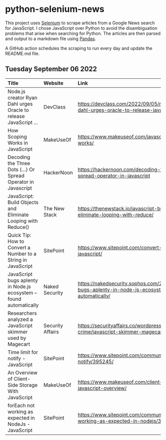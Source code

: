 # python-selenium-news

This project uses [Selenium](https://www.seleniumhq.org/) to scrape articles from a Google News search for JavaScript.
I chose JavaScript over Python to avoid the disambiguation problems that arise when searching for Python.
The articles are then parsed and output to a markdown file using [Pandas](https://pandas.pydata.org/).

A GitHub action schedules the scraping to run every day and update the README.md file.

## Tuesday September 06 2022


| Title                                                              | Website          | Link                                                                                                          |
|:-------------------------------------------------------------------|:-----------------|:--------------------------------------------------------------------------------------------------------------|
| Node.js creator Ryan Dahl urges Oracle to release JavaScript ...   | DevClass         | https://devclass.com/2022/09/05/node-js-creator-ryan-dahl-urges-oracle-to-release-javascript-trademark/       |
| How Scoping Works in JavaScript                                    | MakeUseOf        | https://www.makeuseof.com/javascript-scoping-how-works/                                                       |
| Decoding the Three Dots (…) Or Spread Operator in Javascript       | HackerNoon       | https://hackernoon.com/decoding-the-three-dots-or-spread-operator-in-javascript                               |
| JavaScript: Build Objects and Eliminate Looping with Reduce()      | The New Stack    | https://thenewstack.io/javascript-build-objects-and-eliminate-looping-with-reduce/                            |
| Quick Tip: How to Convert a Number to a String in JavaScript       | SitePoint        | https://www.sitepoint.com/convert-number-to-string-javascript/                                                |
| JavaScript bugs aplenty in Node.js ecosystem – found automatically | Naked Security   | https://nakedsecurity.sophos.com/2022/08/30/javascript-bugs-aplenty-in-node-js-ecosystem-found-automatically/ |
| Researchers analyzed a JavaScript skimmer used by Magecart         | Security Affairs | https://securityaffairs.co/wordpress/135177/cyber-crime/javascript-skimmer-magecart.html                      |
| Time limit for notify - JavaScript                                 | SitePoint        | https://www.sitepoint.com/community/t/time-limit-for-notify/395245/                                           |
| An Overview of Client-Side Storage With JavaScript                 | MakeUseOf        | https://www.makeuseof.com/client-side-storage-javascript-overview/                                            |
| forEach not working as expected in NodeJs - JavaScript             | SitePoint        | https://www.sitepoint.com/community/t/foreach-not-working-as-expected-in-nodejs/395314/                       |
